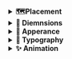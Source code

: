 <details>
  <summary><b>🗺️Placement</b></summary>
  <ol>
    <li>position</li>
    <li>display</li>
  </ol> 
</details>

<details>
  <summary><b>📐 Diemnsions</b></summary>
  <ol>
    <li>box-sizing</li>
    <li>width</li>
    <li>height</li>
    <li>margin</li>
    <li>padding</li>
    <li>border</li>
  </ol>
</details>

<details>
  <summary><b>💅 Apperance</b></summary>
  <ol>
    <li>background
      <ul>
        <li>background-color</li>
        <li>background-image</li>
        <li>background-repeat</li>
        <li>background-size</li>
      </ul>
    </li>
    <li>box-shadow</li>
  </ol>
</details>

<details>
  <summary><b>📑 Typography</b></summary>
  <ol>
    <li>font
      <ul>
        <li>font-family</li>
        <li>font-weight</li>
        <li>font-size</li>
      </ul>
    </li>
    <li>color</li>
    <li>text</li>
    <li>line-height</li>
    <li>letter-spacing</li>
  </ol>
</details>

<details>
  <summary><b>✨ Animation</b></summary>
  <ol>
    <li>transform</li>
    <li>opacity</li>
    <li>transition</li>
    <li>animate</li>
  </ol>
</details>

